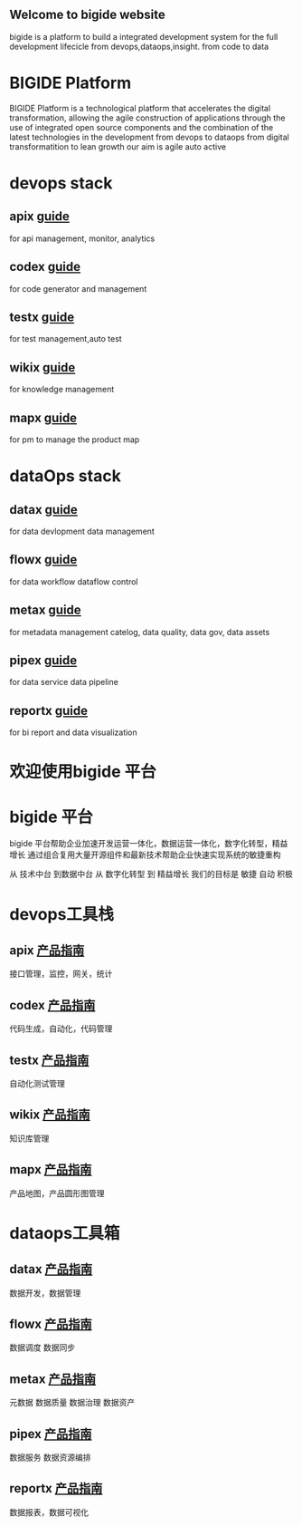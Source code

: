 ## Welcome to bigide website
bigide is a platform to build a integrated development system for the full development lifecicle from devops,dataops,insight.
from code to data 
# BIGIDE Platform
BIGIDE Platform is a technological platform that accelerates the digital transformation, 
allowing the agile construction of applications through the use of integrated open source components and the combination of the latest technologies in the development
from devops to dataops
from digital transformatition to lean growth 
our aim is agile auto active

# devops stack
## apix [guide](https://bigide.com/apix)
for api management, monitor, analytics
## codex [guide](https://bigide.com/codex)
for code generator and management
## testx [guide](https://bigide.com/testx)
for test management,auto test
## wikix [guide](https://bigide.com/wikix)
for knowledge management
## mapx [guide](https://bigide.com/mapx)
for pm to manage the product map


# dataOps stack

## datax [guide](https://bigide.com/datax)
for data devlopment data management
## flowx [guide](https://bigide.com/flowx)
for data workflow dataflow control
## metax [guide](https://bigide.com/metax)
for metadata management catelog, data quality, data gov, data assets
## pipex [guide](https://bigide.com/pipex)
for data service data pipeline
## reportx [guide](https://bigide.com/reportx)
for bi report and data visualization



# 欢迎使用bigide 平台

# bigide 平台
<p>bigide 平台帮助企业加速开发运营一体化，数据运营一体化，数字化转型，精益增长
通过组合复用大量开源组件和最新技术帮助企业快速实现系统的敏捷重构</p>
<p>
从 技术中台  到数据中台
从 数字化转型 到 精益增长
我们的目标是 敏捷 自动 积极
</p>

# devops工具栈
## apix [产品指南](https://bigide.com/apix)
接口管理，监控，网关，统计

## codex [产品指南](https://bigide.com/codex)
代码生成，自动化，代码管理
## testx [产品指南](https://bigide.com/testx)
自动化测试管理
## wikix [产品指南](https://bigide.com/wikix)
知识库管理
## mapx [产品指南](https://bigide.com/mapx)
产品地图，产品圆形图管理

# dataops工具箱
## datax [产品指南](https://bigide.com/datax)
数据开发，数据管理
## flowx [产品指南](https://bigide.com/flowx)
数据调度 数据同步
## metax  [产品指南](https://bigide.com/metax)
元数据 数据质量 数据治理 数据资产
## pipex  [产品指南](https://bigide.com/pipex)
数据服务 数据资源编排
## reportx [产品指南](https://bigide.com/reportx)
数据报表，数据可视化



